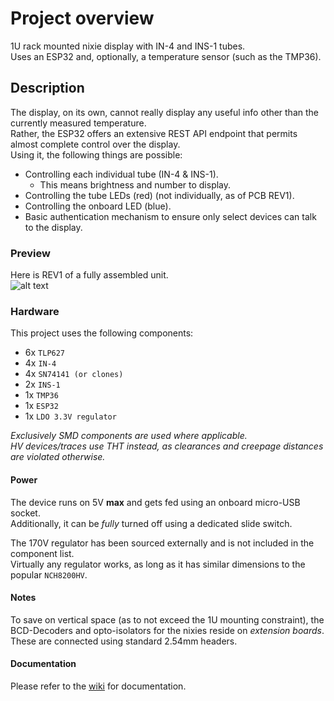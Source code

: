 # Project overview
1U rack mounted nixie display with IN-4 and INS-1 tubes.  
Uses an ESP32 and, optionally, a temperature sensor (such as the TMP36).  

## Description
The display, on its own, cannot really display any useful info other than the currently measured temperature.  
Rather, the ESP32 offers an extensive REST API endpoint that permits almost complete control over the display.  
Using it, the following things are possible: 
* Controlling each individual tube (IN-4 & INS-1).
  * This means brightness and number to display.
* Controlling the tube LEDs (red) (not individually, as of PCB REV1).
* Controlling the onboard LED (blue).
* Basic authentication mechanism to ensure only select devices can talk to the display.
 
### Preview
Here is REV1 of a fully assembled unit.  
![alt text](https://i.imgur.com/BAUmOMw.jpg)

### Hardware
This project uses the following components:
* 6x `TLP627`
* 4x `IN-4`
* 4x `SN74141 (or clones)`
* 2x `INS-1`
* 1x `TMP36`
* 1x `ESP32`
* 1x `LDO 3.3V regulator`

*Exclusively SMD components are used where applicable.  
HV devices/traces use THT instead, as clearances and creepage distances are violated otherwise.*

#### Power
The device runs on 5V **max** and gets fed using an onboard micro-USB socket.  
Additionally, it can be *fully* turned off using a dedicated slide switch.

The 170V regulator has been sourced externally and is not included in the component list.  
Virtually any regulator works, as long as it has similar dimensions to the popular `NCH8200HV`.

#### Notes
To save on vertical space (as to not exceed the 1U mounting constraint), the BCD-Decoders and opto-isolators for the nixies reside on *extension boards*.  
These are connected using standard 2.54mm headers.

#### Documentation
Please refer to the [wiki](https://github.com/ThisIsntTheWay/rack_nixie_display/wiki) for documentation.
